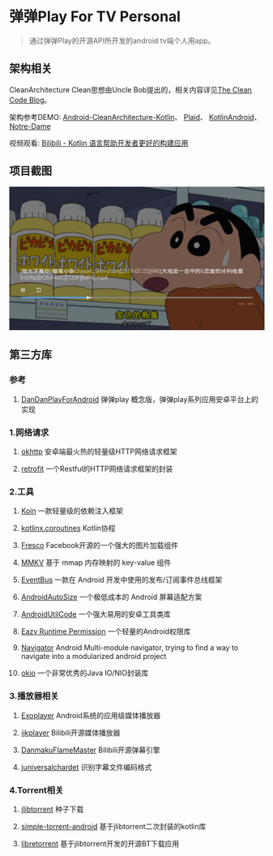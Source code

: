 # 弹弹Play For TV Personal

> 通过弹弹Play的开源API所开发的android tv端个人用app。

## 架构相关

CleanArchitecture
Clean思想由Uncle Bob提出的，相关内容详见[The Clean Code Blog](https://blog.cleancoder.com/uncle-bob/2012/08/13/the-clean-architecture.html)。  

架构参考DEMO:
[Android-CleanArchitecture-Kotlin](https://github.com/android10/Android-CleanArchitecture-Kotlin)、
[Plaid](https://github.com/android/plaid)、
[KotlinAndroid](https://github.com/guofudong/KotlinAndroid)、
[Notre-Dame](https://github.com/ApplETS/Notre-Dame)

视频观看:
[Bilibili - Kotlin 语言帮助开发者更好的构建应用](https://www.bilibili.com/video/av70762038)

## 项目截图

![SCREEN](./screen/device-2019-10-28-193951.png)

## 第三方库

### 参考

01) [DanDanPlayForAndroid](https://github.com/xyoye/DanDanPlayForAndroid)
弹弹play 概念版，弹弹play系列应用安卓平台上的实现

### 1.网络请求

01) [okhttp](https://github.com/square/okhttp)
安卓端最火热的轻量级HTTP网络请求框架

02) [retrofit](https://github.com/square/retrofi)
一个Restful的HTTP网络请求框架的封装

### 2.工具

01) [Koin](https://github.com/InsertKoinIO/koin)
一款轻量级的依赖注入框架

02) [kotlinx.coroutines](https://github.com/Kotlin/kotlinx.coroutines)
Kotlin协程

03) [Fresco](https://github.com/facebook/fresco)
Facebook开源的一个强大的图片加载组件

04) [MMKV](https://github.com/Tencent/MMKV)
基于 mmap 内存映射的 key-value 组件

05) [EventBus](https://github.com/greenrobot/EventBus)
一款在 Android 开发中使用的发布/订阅事件总线框架

06) [AndroidAutoSize](https://github.com/JessYanCoding/AndroidAutoSize)
一个极低成本的 Android 屏幕适配方案

07) [AndroidUtilCode](https://github.com/Blankj/AndroidUtilCode)
一个强大易用的安卓工具类库

08) [Eazy Runtime Permission](https://github.com/sagar-viradiya/eazypermissions)
一个轻量的Android权限库

09) [Navigator](https://github.com/florent37/Navigator)
Android Multi-module navigator, trying to find a way to navigate into a modularized android project

10) [okio](https://github.com/square/okio)
一个非常优秀的Java IO/NIO封装库

### 3.播放器相关

01) [Exoplayer](https://github.com/google/ExoPlayer)
Android系统的应用级媒体播放器

02) [ijkplayer](https://github.com/bilibili/ijkplayer)
Bilibili开源媒体播放器

03) [DanmakuFlameMaster](https://github.com/bilibili/DanmakuFlameMaster)
Bilibili开源弹幕引擎

04) [juniversalchardet](https://github.com/albfernandez/juniversalchardet)
识别字幕文件编码格式

### 4.Torrent相关

01) [jlibtorrent](https://github.com/frostwire/frostwire-jlibtorrent)
种子下载

02) [simple-torrent-android](https://github.com/masterwok/simple-torrent-android)
基于jlibtorrent二次封装的kotlin库

03) [libretorrent](https://github.com/proninyaroslav/libretorrent)
基于jlibtorrent开发的开源BT下载应用